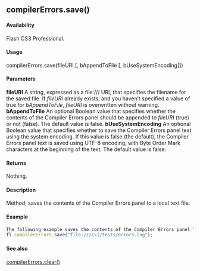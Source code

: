 ## compilerErrors.save()

#### Availability

Flash CS3 Professional.

#### Usage

compilerErrors.save(fileURI \[, bAppendToFile \[, bUseSystemEncoding\]\])

#### Parameters

**fileURI** A string, expressed as a file:/// URI, that specifies the filename for the saved file. If *fileURI* already exists, and you haven’t specified a value of true for *bAppendToFile*, *fileURI* is overwritten without warning.
**bAppendToFile** An optional Boolean value that specifies whether the contents of the Compiler Errors panel should be appended to *fileURI* (true) or not (false). The default value is false.
**bUseSystemEncoding** An optional Boolean value that specifies whether to save the Compiler Errors panel text using the system encoding. If this value is false (the default), the Compiler Errors panel text is saved using UTF-8 encoding, with Byte Order Mark characters at the beginning of the text. The default value is false.

#### Returns

Nothing.

#### Description

Method; saves the contents of the Compiler Errors panel to a local text file.

#### Example

```javascript
The following example saves the contents of the Compiler Errors panel to a file named errors.log in the C:\\tests folder:
fl.compilerErrors.save("file:///c\|/tests/errors.log");

```
#### See also

[compilerErrors.clear()](../compilerErrors_object/compilerErrors.md)
